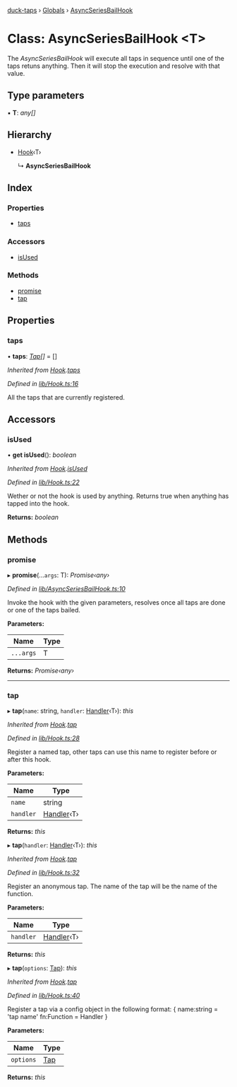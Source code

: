 [duck-taps](../README.md) › [Globals](../globals.md) › [AsyncSeriesBailHook](asyncseriesbailhook.md)

# Class: AsyncSeriesBailHook <**T**>

The *AsyncSeriesBailHook* will execute all taps in sequence until one of the taps retuns anything. Then it will stop the execution and resolve with that value.

## Type parameters

▪ **T**: *any[]*

## Hierarchy

* [Hook](hook.md)‹T›

  ↳ **AsyncSeriesBailHook**

## Index

### Properties

* [taps](asyncseriesbailhook.md#taps)

### Accessors

* [isUsed](asyncseriesbailhook.md#isused)

### Methods

* [promise](asyncseriesbailhook.md#promise)
* [tap](asyncseriesbailhook.md#tap)

## Properties

###  taps

• **taps**: *[Tap](../interfaces/tap.md)[]* = []

*Inherited from [Hook](hook.md).[taps](hook.md#taps)*

*Defined in [lib/Hook.ts:16](https://github.com/JonasKruckenberg/duck-taps/blob/a577125/lib/Hook.ts#L16)*

All the taps that are currently registered.

## Accessors

###  isUsed

• **get isUsed**(): *boolean*

*Inherited from [Hook](hook.md).[isUsed](hook.md#isused)*

*Defined in [lib/Hook.ts:22](https://github.com/JonasKruckenberg/duck-taps/blob/a577125/lib/Hook.ts#L22)*

Wether or not the hook is used by anything.
Returns true when anything has tapped into the hook.

**Returns:** *boolean*

## Methods

###  promise

▸ **promise**(...`args`: T): *Promise‹any›*

*Defined in [lib/AsyncSeriesBailHook.ts:10](https://github.com/JonasKruckenberg/duck-taps/blob/a577125/lib/AsyncSeriesBailHook.ts#L10)*

Invoke the hook with the given parameters, resolves once all taps are done or one of the taps bailed.

**Parameters:**

Name | Type |
------ | ------ |
`...args` | T |

**Returns:** *Promise‹any›*

___

###  tap

▸ **tap**(`name`: string, `handler`: [Handler](../globals.md#handler)‹T›): *this*

*Inherited from [Hook](hook.md).[tap](hook.md#tap)*

*Defined in [lib/Hook.ts:28](https://github.com/JonasKruckenberg/duck-taps/blob/a577125/lib/Hook.ts#L28)*

Register a named tap, other taps can use this name to register before or after this hook.

**Parameters:**

Name | Type |
------ | ------ |
`name` | string |
`handler` | [Handler](../globals.md#handler)‹T› |

**Returns:** *this*

▸ **tap**(`handler`: [Handler](../globals.md#handler)‹T›): *this*

*Inherited from [Hook](hook.md).[tap](hook.md#tap)*

*Defined in [lib/Hook.ts:32](https://github.com/JonasKruckenberg/duck-taps/blob/a577125/lib/Hook.ts#L32)*

Register an anonymous tap. The name of the tap will be the name of the function.

**Parameters:**

Name | Type |
------ | ------ |
`handler` | [Handler](../globals.md#handler)‹T› |

**Returns:** *this*

▸ **tap**(`options`: [Tap](../interfaces/tap.md)): *this*

*Inherited from [Hook](hook.md).[tap](hook.md#tap)*

*Defined in [lib/Hook.ts:40](https://github.com/JonasKruckenberg/duck-taps/blob/a577125/lib/Hook.ts#L40)*

Register a tap via a config object in the following format:
{
 name:string = 'tap name'
 fn:Function = Handler
}

**Parameters:**

Name | Type |
------ | ------ |
`options` | [Tap](../interfaces/tap.md) |

**Returns:** *this*
